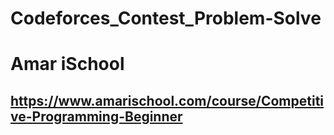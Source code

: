 # Codeforces_Contest_Problem-Solve

# Amar iSchool
## https://www.amarischool.com/course/Competitive-Programming-Beginner

